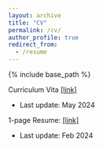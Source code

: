 ```yaml
---
layout: archive
title: "CV"
permalink: /cv/
author_profile: true
redirect_from:
  - /resume
---
```


{% include base_path %}

Curriculum Vita [[link]](https://drive.google.com/file/d/1Af6rdxOmR9D2IDnsBvVLQyReQ6B9HKtP/view?usp=sharing)
- Last update: May 2024

1-page Resume: [[link]](https://drive.google.com/file/d/1AeFttY4-uf26NbzhTQ9yiDWg7jjY-o7s/view?usp=sharing)
- Last update: Feb 2024
